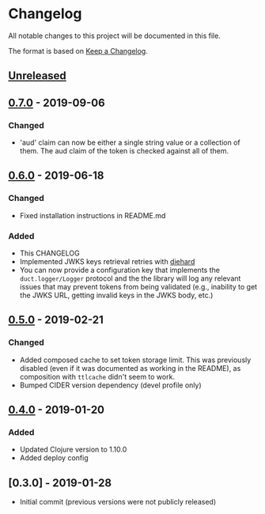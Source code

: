 # Changelog
All notable changes to this project will be documented in this file.

The format is based on [Keep a Changelog](http://keepachangelog.com/en/1.0.0/).

## [Unreleased]

## [0.7.0] - 2019-09-06

### Changed
- 'aud' claim can now be either a single string value or a collection of them. The aud claim of the token is checked against all of them.

## [0.6.0] - 2019-06-18

### Changed
- Fixed installation instructions in README.md

### Added
- This CHANGELOG
- Implemented JWKS keys retrieval retries with [diehard](https://github.com/sunng87/diehard)
- You can now provide a configuration key that implements the `duct.logger/Logger` protocol and the the library will log any relevant issues that may prevent tokens from being validated (e.g., inability to get the JWKS URL, getting invalid keys in the JWKS body, etc.)

## [0.5.0] - 2019-02-21

### Changed
- Added composed cache to set token storage limit. This was previously disabled (even if it was documented as working in the README), as composition with `ttlcache` didn't seem to work. 
- Bumped CIDER version dependency (devel profile only)

## [0.4.0] - 2019-01-20

### Added
- Updated Clojure version to 1.10.0
- Added deploy config

## [0.3.0] - 2019-01-28
- Initial commit (previous versions were not publicly released)

[UNRELEASED]:  https://github.com/magnetcoop/buddy-auth.jwt-oidc/compare/v0.7.0...HEAD
[0.7.0]: https://github.com/magnetcoop/buddy-auth.jwt-oidc/releases/tag/v0.7.0
[0.6.0]: https://github.com/magnetcoop/buddy-auth.jwt-oidc/releases/tag/v0.6.0
[0.5.0]: https://github.com/magnetcoop/buddy-auth.jwt-oidc/releases/tag/v0.5.0
[0.4.0]: https://github.com/magnetcoop/buddy-auth.jwt-oidc/releases/tag/v0.4.0

